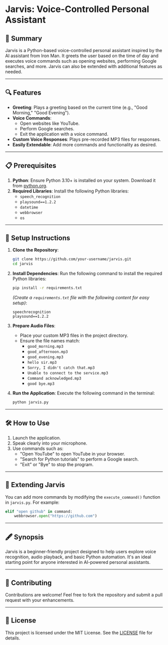 # Jarvis: Voice-Controlled Personal Assistant

## 📝 Summary
Jarvis is a Python-based voice-controlled personal assistant inspired by the AI assistant from Iron Man. It greets the user based on the time of day and executes voice commands such as opening websites, performing Google searches, and more. Jarvis can also be extended with additional features as needed.

---

## 🔍 Features
- **Greeting**: Plays a greeting based on the current time (e.g., "Good Morning," "Good Evening").
- **Voice Commands**:
  - Open websites like YouTube.
  - Perform Google searches.
  - Exit the application with a voice command.
- **Custom Voice Responses**: Plays pre-recorded MP3 files for responses.
- **Easily Extendable**: Add more commands and functionality as desired.

---

## 📋 Prerequisites
1. **Python**: Ensure Python 3.10+ is installed on your system. Download it from [python.org](https://www.python.org/).
2. **Required Libraries**: Install the following Python libraries:
   - `speech_recognition`
   - `playsound==1.2.2`
   - `datetime`
   - `webbrowser`
   - `os`

---

## 🔧 Setup Instructions
1. **Clone the Repository**:
   ```bash
   git clone https://github.com/your-username/jarvis.git
   cd jarvis
   ```

2. **Install Dependencies**:
   Run the following command to install the required Python libraries:
   ```bash
   pip install -r requirements.txt
   ```
   *(Create a `requirements.txt` file with the following content for easy setup)*:
   ```
   speechrecognition
   playsound==1.2.2
   ```

3. **Prepare Audio Files**:
   - Place your custom MP3 files in the project directory.
   - Ensure the file names match:
     - `good_morning.mp3`
     - `good_afternoon.mp3`
     - `good_evening.mp3`
     - `hello sir.mp3`
     - `Sorry, I didn't catch that.mp3`
     - `Unable to connect to the service.mp3`
     - `Command acknowledged.mp3`
     - `good bye.mp3`

4. **Run the Application**:
   Execute the following command in the terminal:
   ```bash
   python jarvis.py
   ```

---

## 🛠️ How to Use
1. Launch the application.
2. Speak clearly into your microphone.
3. Use commands such as:
   - "Open YouTube" to open YouTube in your browser.
   - "Search for Python tutorials" to perform a Google search.
   - "Exit" or "Bye" to stop the program.

---

## 🚀 Extending Jarvis
You can add more commands by modifying the `execute_command()` function in `jarvis.py`. For example:
```python
elif "open github" in command:
    webbrowser.open("https://github.com")
```

---

## 🖋️ Synopsis
Jarvis is a beginner-friendly project designed to help users explore voice recognition, audio playback, and basic Python automation. It's an ideal starting point for anyone interested in AI-powered personal assistants.

---

## 🤝 Contributing
Contributions are welcome! Feel free to fork the repository and submit a pull request with your enhancements.

---

## 📜 License
This project is licensed under the MIT License. See the [LICENSE](LICENSE) file for details.

